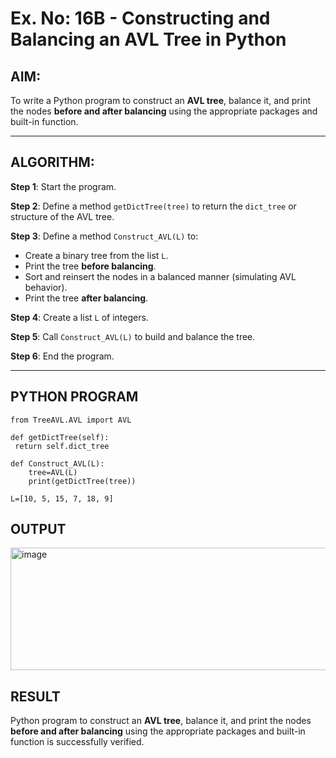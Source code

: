 # Ex. No: 16B - Constructing and Balancing an AVL Tree in Python

## AIM:
To write a Python program to construct an **AVL tree**, balance it, and print the nodes **before and after balancing** using the appropriate packages and built-in function.

---

## ALGORITHM:

**Step 1**: Start the program.

**Step 2**: Define a method `getDictTree(tree)` to return the `dict_tree` or structure of the AVL tree.

**Step 3**: Define a method `Construct_AVL(L)` to:
- Create a binary tree from the list `L`.
- Print the tree **before balancing**.
- Sort and reinsert the nodes in a balanced manner (simulating AVL behavior).
- Print the tree **after balancing**.

**Step 4**: Create a list `L` of integers.

**Step 5**: Call `Construct_AVL(L)` to build and balance the tree.

**Step 6**: End the program.

---

## PYTHON PROGRAM
```
from TreeAVL.AVL import AVL

def getDictTree(self):
 return self.dict_tree

def Construct_AVL(L):
    tree=AVL(L)
    print(getDictTree(tree))
    
L=[10, 5, 15, 7, 18, 9]
```

## OUTPUT

<img width="1136" height="196" alt="image" src="https://github.com/user-attachments/assets/246cf4cd-de97-4afc-87ac-36b4dc922a6a" />


## RESULT

Python program to construct an **AVL tree**, balance it, and print the nodes **before and after balancing** using the appropriate packages and built-in function is successfully verified.

